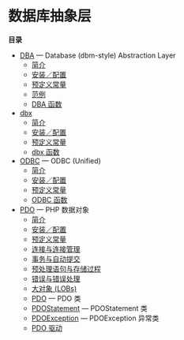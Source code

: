 数据库抽象层
============

**目录**

-   [DBA](/book/dba.html) — Database (dbm-style) Abstraction Layer
    -   [简介](/book/dba.html#简介)
    -   [安装／配置](/book/dba.html#安装／配置)
    -   [预定义常量](/book/dba.html#预定义常量)
    -   [范例](/book/dba.html#范例)
    -   [DBA 函数](/book/dba.html#DBA%20函数)
-   [dbx](/book/dbx.html)
    -   [简介](/book/dbx.html#简介)
    -   [安装／配置](/book/dbx.html#安装／配置)
    -   [预定义常量](/book/dbx.html#预定义常量)
    -   [dbx 函数](/book/dbx.html#dbx%20函数)
-   [ODBC](/book/uodbc.html) — ODBC (Unified)
    -   [简介](/book/uodbc.html#简介)
    -   [安装／配置](/book/uodbc.html#安装／配置)
    -   [预定义常量](/book/uodbc.html#预定义常量)
    -   [ODBC 函数](/book/uodbc.html#ODBC%20函数)
-   [PDO](/book/pdo.html) — PHP 数据对象
    -   [简介](/book/pdo.html#简介)
    -   [安装／配置](/book/pdo.html#安装／配置)
    -   [预定义常量](/book/pdo.html#预定义常量)
    -   [连接与连接管理](/book/pdo.html#连接与连接管理)
    -   [事务与自动提交](/book/pdo.html#事务与自动提交)
    -   [预处理语句与存储过程](/book/pdo.html#预处理语句与存储过程)
    -   [错误与错误处理](/book/pdo.html#错误与错误处理)
    -   [大对象 (LOBs)](/book/pdo.html#大对象%20(LOBs))
    -   [PDO](/book/pdo.html#PDO) — PDO 类
    -   [PDOStatement](/book/pdo.html#PDOStatement) — PDOStatement 类
    -   [PDOException](/book/pdo.html#PDOException) — PDOException
        异常类
    -   [PDO 驱动](/book/pdo.html#PDO%20驱动)
